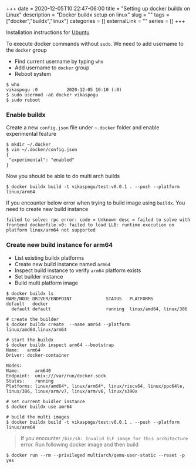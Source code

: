 +++ 
date = 2020-12-05T10:22:47-06:00
title = "Setting up docker buildx on Linux"
description = "Docker buildx setup on linux"
slug = "" 
tags = ["docker","buildx","linux"]
categories = []
externalLink = ""
series = []
+++

Installation instructions for [Ubuntu](https://docs.docker.com/engine/install/ubuntu/#install-using-the-repository)

To execute docker commands without `sudo`. We need to add username to the `docker` group

- Find current username by typing `who` 
- Add username to `docker` group
- Reboot system

```
$ who
vikaspogu :0           2020-12-05 10:10 (:0)
$ sudo usermod -aG docker vikaspogu
$ sudo reboot
```

### Enable buildx

Create a new `config.json` file under `~.docker` folder and enable experimental feature

```
$ mkdir ~/.docker
$ vim ~/.docker/config.json
{
 "experimental": "enabled"
}
```

Now you should be able to do multi arch builds

```
$ docker buildx build -t vikaspogu/test:v0.0.1 . --push --platform linux/arm64
```

If you encounter below error when trying to build image using `buildx`. You need to create new build instance

```
failed to solve: rpc error: code = Unknown desc = failed to solve with frontend dockerfile.v0: failed to load LLB: runtime execution on platform linux/arm64 not supported
```

### Create new build instance for arm64

- List existing buildx platforms
- Create new build instance named `arm64`
- Inspect build instance to verify `arm64` platform exists
- Set builder instance
- Build multi platform image


```
$ docker buildx ls
NAME/NODE DRIVER/ENDPOINT             STATUS   PLATFORMS
default   docker                               
  default default                     running  linux/amd64, linux/386

# create the builder
$ docker buildx create  --name amr64 --platform linux/amd64,linux/arm64

# start the buildx
$ docker buildx inspect arm64 --bootstrap
Name:   arm64
Driver: docker-container

Nodes:
Name:      arm640
Endpoint:  unix:///var/run/docker.sock
Status:    running
Platforms: linux/amd64*, linux/arm64*, linux/riscv64, linux/ppc64le, linux/386, linux/arm/v7, linux/arm/v6, linux/s390x

# set current buidler instance
$ docker buildx use amr64

# build the multi images
$ docker buildx build -t vikaspogu/test:v0.0.1 . --push --platform linux/arm64
```

> If you encounter `/bin/sh: Invalid ELF image for this architecture` error. Run following docker image and then build

```
$ docker run --rm --privileged multiarch/qemu-user-static --reset -p yes
```
